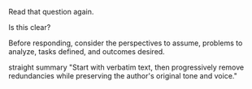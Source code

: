 

Read that question again.

Is this clear?

Before responding, consider the perspectives to assume, problems to analyze, tasks defined, and outcomes desired.


straight summary
"Start with verbatim text, then progressively remove redundancies while preserving the author's original tone and voice."
